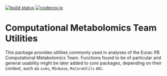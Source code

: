 [![build status](https://github.com/EuracBiomedicalResearch/CompMetaboTools/workflows/R-CMD-check-bioc/badge.svg)](https://github.com/EuracBiomedicalResearch/CompMetaboTools/actions?query=workflow%3AR-CMD-check-bioc)
[![codecov.io](https://codecov.io/github/EuracBiomedicalResearch/CompMetaboTools/coverage.svg?branch=master)](https://codecov.io/github/EuracBiomedicalResearch/CompMetaboTools?branch=master)


# Computational Metabolomics Team Utilities

This package provides utilities commonly used in analyses of the Eurac IfB
Computational Metabolomics Team. Functions found to be of particular and general
usability might be later added to *core* packages, depending on their context,
such as `xcms`, `MSnbase`, `MsCoreUtils` etc.


